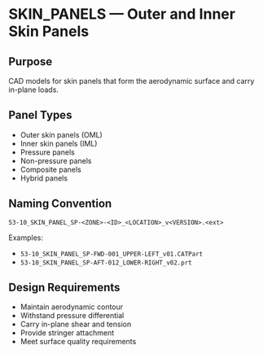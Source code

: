 # SKIN_PANELS — Outer and Inner Skin Panels

## Purpose

CAD models for skin panels that form the aerodynamic surface and carry in-plane loads.

## Panel Types

- Outer skin panels (OML)
- Inner skin panels (IML)
- Pressure panels
- Non-pressure panels
- Composite panels
- Hybrid panels

## Naming Convention

```
53-10_SKIN_PANEL_SP-<ZONE>-<ID>_<LOCATION>_v<VERSION>.<ext>
```

Examples:
- `53-10_SKIN_PANEL_SP-FWD-001_UPPER-LEFT_v01.CATPart`
- `53-10_SKIN_PANEL_SP-AFT-012_LOWER-RIGHT_v02.prt`

## Design Requirements

- Maintain aerodynamic contour
- Withstand pressure differential
- Carry in-plane shear and tension
- Provide stringer attachment
- Meet surface quality requirements
